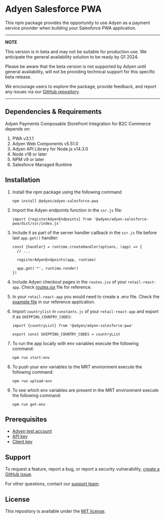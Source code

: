 # Adyen Salesforce PWA

This npm package provides the opportunity to use Adyen as a payment service provider when building your Salesforce PWA
application.

---
**NOTE**

This version is in beta and may not be suitable for production use.
We anticipate the general availability solution to be ready by Q1 2024.

Please be aware that the beta version is not supported by Adyen until general availability, will not be providing
technical support for this specific beta release.

We encourage users to explore the package, provide feedback, and report any issues via
our [GitHub repository](https://github.com/Adyen/adyen-salesforce-headless-commerce-pwa.git).

---

## Dependencies & Requirements

Adyen Payments Composable Storefront Integration for B2C Commerce depends on:

1. PWA v3.1.1
2. Adyen Web Components v5.51.0
3. Adyen API Library for Node.js v14.3.0
4. Node v18 or later
5. NPM v9 or later
6. Salesforce Managed Runtime

## Installation

1. Install the npm package using the following command
    ```shell
    npm install @adyen/adyen-salesforce-pwa
    ```
2. Import the Adyen endpoints function in the `ssr.js` file:
    ```ecmascript 6
    import {registerAdyenEndpoints} from '@adyen/adyen-salesforce-pwa/dist/ssr/index.js'
    ```
3. Include it as part of the server handler callback in the `ssr.js` file before last `app.get()` handler:

    ```ecmascript 6
    const {handler} = runtime.createHandler(options, (app) => {
      // ...
   
      registerAdyenEndpoints(app, runtime)
   
      app.get('*', runtime.render)
    })
    ```
4. Include Adyen checkout pages in the `routes.jsx` of your `retail-react-app`.
   Check [routes.jsx](../adyen-retail-react-app/overrides/app/routes.jsx) file for reference.

5. In your `retail-react-app` you would need to create a .env file. Check
   the [example file](../adyen-retail-react-app/.env.example) in our reference application. 

6. Import `countrylist` in `constants.js` of your `retail-react-app` and export it as `SHIPPING_COUNTRY_CODES`:

    ```ecmascript 6
   import {countryList} from '@adyen/adyen-salesforce-pwa'

   export const SHIPPING_COUNTRY_CODES = countryList
    ```
7. To run the app locally with env variables execute the following command:
    ```shell
    npm run start:env
    ```
8. To push your env variables to the MRT environment execute the following command:
    ```shell
    npm run upload-env
    ```

9. To see which env variables are present in the MRT environment execute the following command:
    ```shell
    npm run get-env   
    ```

## Prerequisites

* [Adyen test account](https://www.adyen.com/signup)
* [API key](https://docs.adyen.com/development-resources/how-to-get-the-api-key)
* [Client key](https://docs.adyen.com/development-resources/client-side-authentication#get-your-client-key)

## Support

To request a feature, report a bug, or report a security
vulnerability, [create a GitHub issue](https://github.com/Adyen/adyen-salesforce-headless-commerce-pwa/issues/new/choose).

For other questions, contact our [support team](https://www.adyen.help).

## License

This repository is available under the [MIT license](LICENSE).
